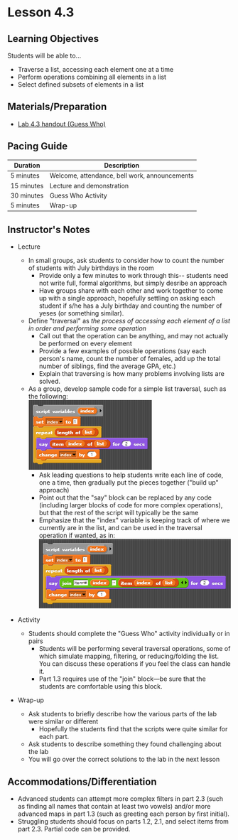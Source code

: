 # Lesson 4.3

## Learning Objectives

Students will be able to...

* Traverse a list, accessing each element one at a time
* Perform operations combining all elements in a list
* Select defined subsets of elements in a list


## Materials/Preparation

* [Lab 4.3 handout (Guess Who)](lab_43.md) 


## Pacing Guide

| Duration | Description |
| -- | -- |
| 5 minutes | Welcome, attendance, bell work, announcements |
|15 minutes	| Lecture and demonstration |
|30 minutes | Guess Who Activity |
| 5 minutes | Wrap-up |


## Instructor's Notes

* Lecture
  * In small groups, ask students to consider how to count the number of students with July birthdays in the room
    * Provide only a few minutes to work through this-- students need not write full, formal algorithms, but simply desribe an approach
    * Have groups share with each other and work together to come up with a single approach, hopefully settling on asking each student if s/he has a July birthday and counting the number of yeses (or something similar).
  * Define "traversal" as _the process of accessing each element of a list in order and performing some operation_
    * Call out that the operation can be anything, and may not actually be performed on every element
    * Provide a few examples of possible operations (say each person's name, count the number of females, add up the total number of siblings, find the average GPA, etc.)
    * Explain that traversing is how many problems involving lists are solved.
  * As a group, develop sample code for a simple list traversal, such as the following: <br/>
  ![](simpleListTraversal.png)
    * Ask leading questions to help students write each line of code, one a time, then gradually put the pieces together ("build up" approach)
    * Point out that the "say" block can be replaced by any code (including larger blocks of code for more complex operations), but that the rest of the script will typically be the same
    * Emphasize that the "index" variable is keeping track of where we currently are in the list, and can be used in the traversal operation if wanted, as in: <br/>
    ![](useIndexInLoop.png)

* Activity
  * Students should complete the "Guess Who" activity individually or in pairs
    * Students will be performing several traversal operations, some of which simulate mapping, filtering, or reducing/folding the list.  You can discuss these operations if you feel the class can handle it.
    * Part 1.3 requires use of the "join" block&mdash;be sure that the students are comfortable using this block.
* Wrap-up
  * Ask students to briefly describe how the various parts of the lab were similar or different
    * Hopefully the students find that the scripts were quite similar for each part.
  * Ask students to describe something they found challenging about the lab
  * You will go over the correct solutions to the lab in the next lesson 


## Accommodations/Differentiation

* Advanced students can attempt more complex filters in part 2.3 (such as finding all names that contain at least two vowels) and/or more advanced maps in part 1.3 (such as greeting each person by first initial).
* Struggling students should focus on parts 1.2, 2.1, and select items from part 2.3.  Partial code can be provided.
